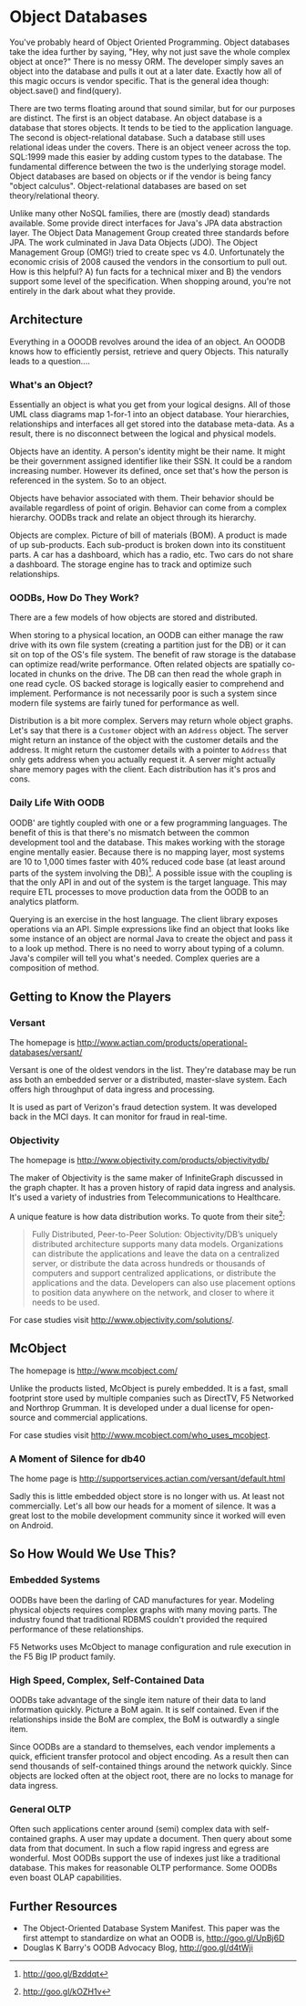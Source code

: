 # Object Databases

You've probably heard of Object Oriented Programming. Object databases take the idea further by saying, "Hey, why not just save the whole complex object at once?" There is no messy ORM. The developer simply saves an object into the database and pulls it out at a later date. Exactly how all of this magic occurs is vendor specific. That is the general idea though: object.save() and find(query).

There are two terms floating around that sound similar, but for our purposes are distinct. The first is an object database. An object database is a database that stores objects. It tends to be tied to the application language. The second is object-relational database. Such a database still uses relational ideas under the covers. There is an object veneer across the top. SQL:1999 made this easier by adding custom types to the database. The fundamental difference between the two is the underlying storage model. Object databases are based on objects or if the vendor is being fancy "object calculus". Object-relational databases are based on set theory/relational theory.

Unlike many other NoSQL families, there are (mostly dead) standards available. Some provide direct interfaces for Java's JPA data abstraction layer. The Object Data Management Group created three standards before JPA. The work culminated in Java Data Objects (JDO). The Object Management Group (OMG!) tried to create spec vs 4.0. Unfortunately the economic crisis of 2008 caused the vendors in the consortium to pull out. How is this helpful? A) fun facts for a technical mixer and B) the vendors support  some level of the specification. When shopping around, you're not entirely in the dark about what they provide. 

## Architecture

Everything in a OOODB revolves around the idea of an object. An OOODB knows how to efficiently persist, retrieve and query Objects. This naturally leads to a question....

### What's an Object?

Essentially an object is what you get from your logical designs. All of those UML class diagrams map 1-for-1 into an object database. Your hierarchies, relationships and interfaces all get stored into the database meta-data. As a result, there is no disconnect between the logical and physical models.

Objects have an identity. A person's identity might be their name. It might be their government assigned identifier like their SSN. It could be a random increasing number. However its defined, once set that's how the person is referenced in the system. So to an object. 

Objects have behavior associated with them. Their behavior should be available regardless of point of origin. Behavior can come from a complex hierarchy. OODBs track and relate an object through its hierarchy.

Objects are complex. Picture of bill of materials (BOM). A product is made of up sub-products. Each sub-product is broken down into its constituent parts.  A car has a dashboard, which has a radio, etc. Two cars do not share a dashboard. The storage engine has to track and optimize such relationships.

### OODBs, How Do They Work?

There are a few models of how objects are stored and distributed. 

When storing to a physical location, an OODB can either manage the raw drive with its own file system (creating a partition just for the DB) or it can sit on top of the OS's file system. The benefit of raw storage is the database can optimize read/write performance. Often related objects are spatially co-located in chunks on the drive. The DB can then read the whole graph in one read cycle. OS backed storage is logically easier to comprehend and implement. Performance is not necessarily poor is such a system since modern file systems are fairly tuned for performance as well.

Distribution is a bit more complex. Servers may return whole object graphs. Let's say that there is a `Customer` object with an `Address` object. The server might return an instance of the object with  the customer details and the address. It might return the customer details with a pointer to `Address` that only gets address when you actually request it. A server might actually share memory pages with the client. Each distribution has it's pros and cons.

### Daily Life With OODB

OODB' are tightly coupled with one or a few programming languages. The benefit of this is that there's no mismatch between the common development tool and the database. This makes working with the storage engine mentally easier. Because there is no mapping layer, most systems are 10 to 1,000 times faster with 40% reduced code base (at least around parts of the system involving the DB)[^speed_language]. A possible issue with the coupling is that the only API in and out of the system is the target language. This may require ETL processes to move  production data from the OODB to an analytics platform.

Querying is an exercise in the host language. The client library exposes operations via an API. Simple expressions like find an object that looks like some instance of an object are normal Java to create the object and pass it to a look up method. There is no need to worry about typing of a column. Java's compiler will tell you what's needed. Complex queries are a composition of method. 

## Getting to Know the Players

### Versant
The homepage is <http://www.actian.com/products/operational-databases/versant/>

Versant is one of the oldest vendors in the list. They're database may be run ass both an embedded server or  a distributed, master-slave system. Each offers high throughput of data ingress and processing.

It is used as part of Verizon's fraud detection system. It was developed back in the MCI days. It can monitor for fraud in real-time.

### Objectivity
The homepage is <http://www.objectivity.com/products/objectivitydb/>

The maker of Objectivity is the same maker of InfiniteGraph discussed in the graph chapter. It has a proven history of rapid data ingress and analysis. It's used a variety of industries from Telecommunications to Healthcare.

A unique feature is how data distribution works. To quote from their site[^object_tech]:

> Fully Distributed, Peer-to-Peer Solution: Objectivity/DB’s uniquely distributed architecture
> supports many data models. Organizations can distribute the applications and leave the data 
> on a centralized server, or distribute the data across hundreds or thousands of computers and
> support centralized applications, or distribute the applications and the data. Developers can
>  also use placement options to position data anywhere on the network, and closer to where it
>  needs to be used. 

For case studies visit <http://www.objectivity.com/solutions/>.

## McObject

The homepage is <http://www.mcobject.com/>

Unlike the products listed, McObject is purely embedded. It is a fast, small footprint store used by multiple companies such as DirectTV, F5 Networked and Northrop Grumman. It is developed under a dual license for open-source and commercial applications.

For case studies visit <http://www.mcobject.com/who_uses_mcobject>. 

### A Moment of Silence for db40

The home page is <http://supportservices.actian.com/versant/default.html>

Sadly this is little embedded object store is no longer with us. At least not commercially. Let's all bow our heads for a moment of silence. It was a great lost to the mobile development community since it worked will even on Android.

## So How Would We Use This?

### Embedded Systems
OODBs have been the darling of CAD manufactures for year. Modeling physical objects requires complex graphs with many moving parts. The industry found that  traditional RDBMS couldn't provided the required performance of these relationships. 

F5 Networks uses McObject to manage configuration and rule execution in the F5 Big IP product family.

### High Speed, Complex, Self-Contained Data
OODBs take advantage of the single item nature of their data to land information quickly. Picture a BoM again. It is self contained. Even if the relationships inside the BoM are complex, the BoM is outwardly a single item. 

Since OODBs are a standard to themselves, each vendor implements a quick, efficient transfer protocol and object encoding. As a result then can send thousands of self-contained things around the network quickly. Since objects are locked often at the object root, there are no locks to manage for data ingress.

### General OLTP

Often such applications center around (semi) complex data with self-contained graphs. A user may update a document. Then query about some data from that document. In such a flow rapid ingress and egress are wonderful. Most OODBs support the use of indexes just like a traditional database. This makes for reasonable OLTP performance. Some OODBs even boast OLAP capabilities.

## Further Resources

* The Object-Oriented Database System Manifest. This paper was the first attempt to standardize on what an OODB is, <http://goo.gl/UpBj6D>
* Douglas K Barry's OODB Advocacy Blog, <http://goo.gl/d4tWji>

[^speed_language]: <http://goo.gl/Bzddqt>
[^object_tech]: <http://goo.gl/kOZH1v>
